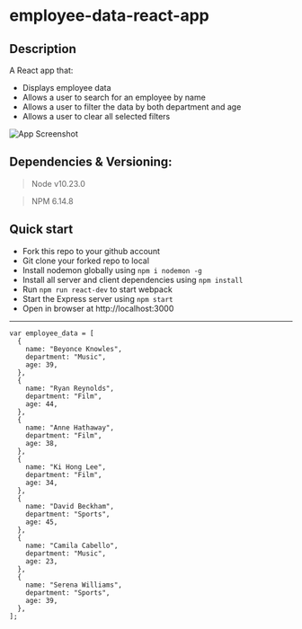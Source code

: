 # employee-data-react-app

## Description

A React app that:
+ Displays employee data
+ Allows a user to search for an employee by name
+ Allows a user to filter the data by both department and age
+ Allows a user to clear all selected filters

![App Screenshot](https://i.imgur.com/TmmfdFf.png)
## Dependencies & Versioning:

> Node v10.23.0

> NPM 6.14.8

## Quick start

- Fork this repo to your github account
- Git clone your forked repo to local
- Install nodemon globally using `npm i nodemon -g`
- Install all server and client dependencies using `npm install`
- Run `npm run react-dev` to start webpack
- Start the Express server using `npm start`
- Open in browser at http://localhost:3000

---

    var employee_data = [
      {
        name: "Beyonce Knowles",
        department: "Music",
        age: 39,
      },
      {
        name: "Ryan Reynolds",
        department: "Film",
        age: 44,
      },
      {
        name: "Anne Hathaway",
        department: "Film",
        age: 38,
      },
      {
        name: "Ki Hong Lee",
        department: "Film",
        age: 34,
      },
      {
        name: "David Beckham",
        department: "Sports",
        age: 45,
      },
      {
        name: "Camila Cabello",
        department: "Music",
        age: 23,
      },
      {
        name: "Serena Williams",
        department: "Sports",
        age: 39,
      },
    ];
